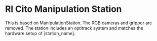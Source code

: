 Rl Cito Manipulation Station
==============================

This is based on ManipulationStation. The RGB cameras and gripper are removed. The station includes an optitrack system and matches the hardware setup of [station_name].